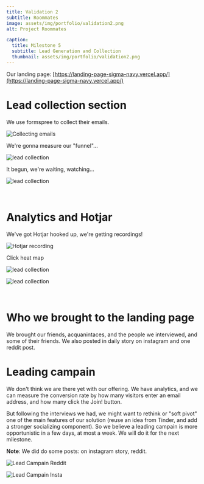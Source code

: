 ```yaml
---
title: Validation 2
subtitle: Roommates
image: assets/img/portfolio/validation2.png
alt: Project Roommates

caption:
  title: Milestone 5
  subtitle: Lead Generation and Collection
  thumbnail: assets/img/portfolio/validation2.png
---
```


Our landing page: [https://landing-page-sigma-navy.vercel.app/](https://landing-page-sigma-navy.vercel.app/)

# Lead collection section
We use formspree to collect their emails.

![Collecting emails](../assets/img/portfolio/collecting-emails.jpg)
<br/>

We're gonna measure our "funnel"...

![lead collection](../assets/img/portfolio/funnel-1.jpg)

It begun, we're waiting, watching...

![lead collection](../assets/img/portfolio/lead-source-14dec2022.jpg)

<br/>

# Analytics and Hotjar
We've got Hotjar hooked up, we're getting recordings!

![Hotjar recording](../assets/img/portfolio/hotjar-0.jpg) 
<br/>

Click heat map

![lead collection](../assets/img/portfolio/clicks-map-6dec2022.jpg)
<br/>

![lead collection](../assets/img/portfolio/desktop-vs-mobile-6dec2022.jpg)

<br/>

# Who we brought to the landing page
We brought our friends, acquanintaces, and the people we interviewed, and some of their friends.
We also posted in daily story on instagram and one reddit post.

# Leading campain
We don't think we are there yet with our offering. We have analytics, and we can measure the conversion rate by how many visitors enter an email address, and how many click the Join! button.

But following the interviews we had, we might want to rethink or "soft pivot" one of the main features of our solution (reuse an idea from Tinder, and add a stronger socializing component).
So we believe a leading campain is more opportunistic in a few days, at most a week. We will do it for the next milestone.

**Note**: We did do some posts: on instagram story, reddit.

![Lead Campain Reddit](../assets/img/portfolio/Screenshot_lead_campain_reddit.png)

![Lead Campain Insta](../assets/img/portfolio/Screenshot_lead_campaign_insta.png)

